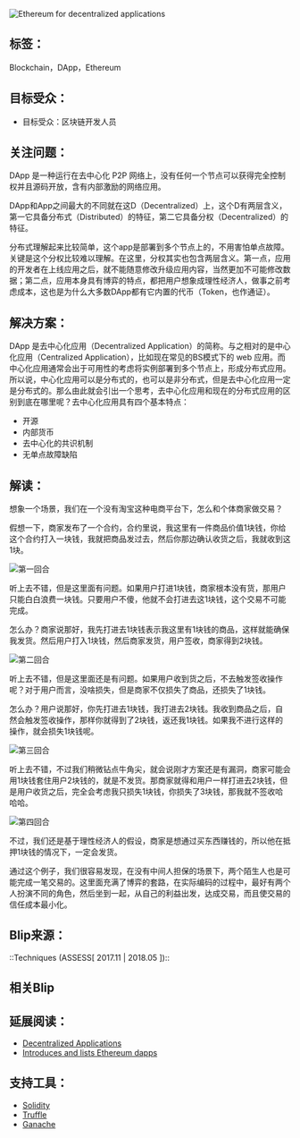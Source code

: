 ![Ethereum for decentralized applications](https://upload-images.jianshu.io/upload_images/217988-c178b9527b06b960.png?imageMogr2/auto-orient/strip%7CimageView2/2/w/1240)

## 标签：
Blockchain，DApp，Ethereum

## 目标受众：
* 目标受众：区块链开发人员

## 关注问题：
DApp 是一种运行在去中心化 P2P 网络上，没有任何一个节点可以获得完全控制权并且源码开放，含有内部激励的网络应用。

DApp和App之间最大的不同就在这D（Decentralized）上，这个D有两层含义，第一它具备分布式（Distributed）的特征，第二它具备分权（Decentralized）的特征。

分布式理解起来比较简单，这个app是部署到多个节点上的，不用害怕单点故障。
关键是这个分权比较难以理解。在这里，分权其实也包含两层含义。第一点，应用的开发者在上线应用之后，就不能随意修改升级应用内容，当然更加不可能修改数据；第二点，应用本身具有博弈的特点，都把用户想象成理性经济人，做事之前考虑成本，这也是为什么大多数DApp都有它内置的代币（Token，也作通证）。


## 解决方案：
DApp 是去中心化应用（Decentralized Application）的简称。与之相对的是中心化应用（Centralized Application），比如现在常见的BS模式下的 web 应用。而中心化应用通常会出于可用性的考虑将实例部署到多个节点上，形成分布式应用。所以说，中心化应用可以是分布式的，也可以是非分布式，但是去中心化应用一定是分布式的。那么由此就会引出一个思考，去中心化应用和现在的分布式应用的区别到底在哪里呢？去中心化应用具有四个基本特点：

* 开源
* 内部货币
* 去中心化的共识机制
* 无单点故障缺陷

## 解读：
想象一个场景，我们在一个没有淘宝这种电商平台下，怎么和个体商家做交易？

假想一下，商家发布了一个合约，合约里说，我这里有一件商品价值1块钱，你给这个合约打入一块钱，我就把商品发过去，然后你那边确认收货之后，我就收到这1块。

![第一回合](https://upload-images.jianshu.io/upload_images/217988-e0e24f705c4c683d.jpeg?imageMogr2/auto-orient/strip%7CimageView2/2/w/1240)

听上去不错，但是这里面有问题。如果用户打进1块钱，商家根本没有货，那用户只能白白浪费一块钱。只要用户不傻，他就不会打进去这1块钱，这个交易不可能完成。

怎么办？商家说那好，我先打进去1块钱表示我这里有1块钱的商品，这样就能确保我发货。然后用户打入1块钱，然后商家发货，用户签收，商家得到2块钱。

![第二回合](https://upload-images.jianshu.io/upload_images/217988-1ce43a937d7c29f8.jpeg?imageMogr2/auto-orient/strip%7CimageView2/2/w/1240)

听上去不错，但是这里面还是有问题。如果用户收到货之后，不去触发签收操作呢？对于用户而言，没啥损失，但是商家不仅损失了商品，还损失了1块钱。

怎么办？用户说那好，你先打进去1块钱，我打进去2块钱。我收到商品之后，自然会触发签收操作，那样你就得到了2块钱，返还我1块钱。如果我不进行这样的操作，就会损失1块钱呢。

![第三回合](https://upload-images.jianshu.io/upload_images/217988-48a43efdd6fb35ab.jpeg?imageMogr2/auto-orient/strip%7CimageView2/2/w/1240)

听上去不错，不过我们稍微钻点牛角尖，就会说刚才方案还是有漏洞，商家可能会用1块钱套住用户2块钱的，就是不发货。那商家就得和用户一样打进去2块钱，但是用户收货之后，完全会考虑我只损失1块钱，你损失了3块钱，那我就不签收哈哈哈。

![第四回合](https://upload-images.jianshu.io/upload_images/217988-777f295a7f7f90c3.jpeg?imageMogr2/auto-orient/strip%7CimageView2/2/w/1240)

不过，我们还是基于理性经济人的假设，商家是想通过买东西赚钱的，所以他在抵押1块钱的情况下，一定会发货。

通过这个例子，我们很容易发现，在没有中间人担保的场景下，两个陌生人也是可能完成一笔交易的。这里面充满了博弈的套路，在实际编码的过程中，最好有两个人扮演不同的角色，然后坐到一起，从自己的利益出发，达成交易，而且使交易的信任成本最小化。

## Blip来源：
::Techniques (ASSESS[ 2017.11 | 2018.05 ])::

## 相关Blip

## 延展阅读：
* [Decentralized Applications](https://blockchainhub.net/decentralized-applications-dapps/)
* [Introduces and lists Ethereum dapps](https://github.com/ethereum/wiki/wiki/Decentralized-apps-(dapps))

## 支持工具：
* [Solidity](https://solidity.readthedocs.io/en/v0.4.24/)
* [Truffle](https://github.com/trufflesuite/truffle)
* [Ganache](https://truffleframework.com/ganache)
